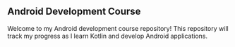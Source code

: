 ## Android Development Course 
Welcome to my Android development course repository! This repository will track my progress as I learn Kotlin and develop Android applications.
